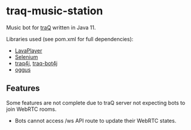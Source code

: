 # traq-music-station

Music bot for [traQ](https://github.com/traPtitech/traQ) written in Java 11.

Libraries used (see pom.xml for full dependencies):
- [LavaPlayer](https://github.com/sedmelluq/lavaplayer)
- [Selenium](https://www.selenium.dev/)
- [traq4j](https://github.com/motoki317/traq4j), [traq-bot4j](https://github.com/motoki317/traq-bot4j)
- [oggus](https://github.com/leonfancy/oggus)

## Features

Some features are not complete due to traQ server not expecting
bots to join WebRTC rooms.

- Bots cannot access /ws API route to update their WebRTC states.
